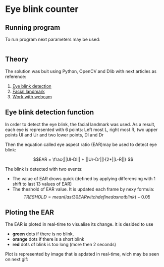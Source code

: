 # Eye blink counter
## Running program
To run program next parameters may be used:
```pithon

```
## Theory
The solution was buit using Python, OpenCV and Dlib with next articles as reference:
1. [Eye blink detection](https://www.pyimagesearch.com/2017/04/24/eye-blink-detection-opencv-python-dlib/)
2. [Facial landmark](https://www.pyimagesearch.com/2017/04/10/detect-eyes-nose-lips-jaw-dlib-opencv-python/)
3. [Work with webcam](https://opencv-python-tutroals.readthedocs.io/en/latest/py_tutorials/py_gui/py_video_display/py_video_display.html)

## Eye blink detection function
In order to detect the eye blink, the facial landmark was used. As a result, each eye is represented with 6 points: Left most L, right most R, two upper points Ul and Ur and two lower points, Dl and Dr

Then the equation called eye aspect ratio (EAR)may be used to detect eye blink: 

$$EAR = \frac{||Ul-Dl|| + ||Ur-Dr||}{2*||L-R||} $$

The blink is detected with two events:
- The value of EAR drows quick (defined by applying  differensing with 1 shift to last 13 values of EAR)
- The theshold of EAR value. It is updated each frame by nexy formula:
$$TRESHOLD = mean(last 30 EAR witch defined as not blink) - 0.05$$

## Ploting the EAR
The EAR is ploted in real-time to visualise its change. It is desided to use 
- **green** dots if there is no blink, 
- **orange** dots if there is a short blink
- **red** dots of blink is too long (more then 2 seconds)

Plot is represented by image that is apdated in real-time, wich may be seen on next gif:
